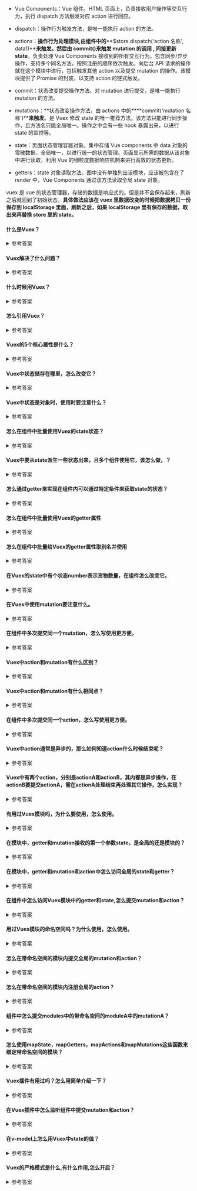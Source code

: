 - Vue Components：Vue 组件。HTML 页面上，负责接收用户操作等交互行为，执行 dispatch 方法触发对应 action 进行回应。
- dispatch：操作行为触发方法，是唯一能执行 action 的方法。

- actions：**操作行为处理模块,由组件中的****$store.dispatch('action 名称', data1)****来触发。然后由 commit()来触发 mutation 的调用 , 间接更新 state**。负责处理 Vue Components 接收到的所有交互行为。包含同步/异步操作，支持多个同名方法，按照注册的顺序依次触发。向后台 API 请求的操作就在这个模块中进行，包括触发其他 action 以及提交 mutation 的操作。该模块提供了 Promise 的封装，以支持 action 的链式触发。
- commit：状态改变提交操作方法。对 mutation 进行提交，是唯一能执行 mutation 的方法。

- mutations：**状态改变操作方法，由 actions 中的****commit('mutation 名称')****来触发**。是 Vuex 修改 state 的唯一推荐方法。该方法只能进行同步操作，且方法名只能全局唯一。操作之中会有一些 hook 暴露出来，以进行 state 的监控等。
- state：页面状态管理容器对象。集中存储 Vue components 中 data 对象的零散数据，全局唯一，以进行统一的状态管理。页面显示所需的数据从该对象中进行读取，利用 Vue 的细粒度数据响应机制来进行高效的状态更新。

- getters：state 对象读取方法。图中没有单独列出该模块，应该被包含在了 render 中，Vue Components 通过该方法读取全局 state 对象。

vuex 是 vue 的状态管理器，存储的数据是响应式的。但是并不会保存起来，刷新之后就回到了初始状态，**具体做法应该在 vuex 里数据改变的时候把数据拷贝一份保存到 localStorage 里面，刷新之后，如果 localStorage 里有保存的数据，取出来再替换 store 里的 state。**

#### 什么是Vuex？

<details>
    <summary>参考答案</summary>
<p>Vuex 是一个专为 Vue.js 应用程序开发的状态管理插件。它采用集中式存储管理应用的所有组件的状态，而更改状态的唯一方法是提交mutation，例<code>this.$store.commit('SET_VIDEO_PAUSE', video_pause)</code>，<code>SET_VIDEO_PAUSE</code>为mutations属性中定义的方法
。</p>
</details>

#### Vuex解决了什么问题？

<details>
    <summary>参考答案</summary>
<p>解决两个问题</p>
<ul>
<li>多个组件依赖于同一状态时，对于多层嵌套的组件的传参将会非常繁琐，并且对于兄弟组件间的状态传递无能为力。</li>
<li>来自不同组件的行为需要变更同一状态。以往采用父子组件直接引用或者通过事件来变更和同步状态的多份拷贝。以上的这些模式非常脆弱，通常会导致无法维护的代码。</li>
</ul>
</details>

#### 什么时候用Vuex？

<details>
    <summary>参考答案</summary>
<p>当项目遇到以下两种场景时</p>
<ul>
<li>多个组件依赖于同一状态时。</li>
<li>来自不同组件的行为需要变更同一状态。</li>
</ul>
</details>

#### 怎么引用Vuex？

<details>
    <summary>参考答案</summary>
<ul>
<li>先安装依赖<code>nnpm install vuex --save</code></li>
<li>在项目目录src中建立store文件夹</li>
<li>在store文件夹下新建index.js文件,写入<pre><code class="hljs bash copyable" lang="bash">import Vue from <span class="hljs-string">'vue'</span>;
import Vuex from <span class="hljs-string">'vuex'</span>;
Vue.use(Vuex);
//不是在生产环境debug为<span class="hljs-literal">true</span>
const debug = process.env.NODE_ENV !== <span class="hljs-string">'production'</span>;
//创建Vuex实例对象
const store = new Vuex.Store({
    strict:debug,//在不是生产环境下都开启严格模式
    state:{
    },
    getters:{
    },
    mutations:{
    },
    actions:{
    }
})
<span class="hljs-built_in">export</span> default store;
<span class="copy-code-btn">复制代码</span></code></pre></li>
<li>然后再main.js文件中引入Vuex,这么写<pre><code class="hljs bash copyable" lang="bash">import Vue from <span class="hljs-string">'vue'</span>;
import App from <span class="hljs-string">'./App.vue'</span>;
import store from <span class="hljs-string">'./store'</span>;
const vm = new Vue({
    store:store,
    render: h =&gt; h(App)
}).<span class="hljs-variable">$mount</span>(<span class="hljs-string">'#app'</span>)
<span class="copy-code-btn">复制代码</span></code></pre></li>
</ul>
</details>

#### Vuex的5个核心属性是什么？

<details>
    <summary>参考答案</summary>
分别是 state、getters、mutations、actions、modules 。
</details>

#### Vuex中状态储存在哪里，怎么改变它？

<details>
    <summary>参考答案</summary>
存储在state中，改变Vuex中的状态的唯一途径就是显式地提交 (commit) mutation。
</details>

#### Vuex中状态是对象时，使用时要注意什么？

<details>
    <summary>参考答案</summary>
因为对象是引用类型，复制后改变属性还是会影响原始数据，这样会改变state里面的状态，是不允许，所以先用深度克隆复制对象，再修改。
</details>

#### 怎么在组件中批量使用Vuex的state状态？

<details>
    <summary>参考答案</summary>
<p>使用mapState辅助函数, 利用对象展开运算符将state混入computed对象中</p>
<pre><code class="hljs bash copyable" lang="bash">import {mapState} from <span class="hljs-string">'vuex'</span>
<span class="hljs-built_in">export</span> default{
    computed:{
        ...mapState([<span class="hljs-string">'price'</span>,<span class="hljs-string">'number'</span>])
    }
}
<span class="copy-code-btn">复制代码</span></code></pre></details>

#### Vuex中要从state派生一些状态出来，且多个组件使用它，该怎么做，？

<details>
    <summary>参考答案</summary>
使用getter属性，相当Vue中的计算属性computed，只有原状态改变派生状态才会改变。
<p>getter接收两个参数，第一个是state，第二个是getters(可以用来访问其他getter)。</p>
<pre><code class="hljs bash copyable" lang="bash">const store = new Vuex.Store({
    state: {
        price: 10,
        number: 10,
        discount: 0.7,
    },
    getters: {
        total: state =&gt; {
            <span class="hljs-built_in">return</span> state.price * state.number
        },
        discountTotal: (state, getters) =&gt; {
            <span class="hljs-built_in">return</span> state.discount * getters.total
        }
    },
});
<span class="copy-code-btn">复制代码</span></code></pre><p>然后在组件中可以用计算属性computed通过<code>this.$store.getters.total</code>这样来访问这些派生转态。</p>
<pre><code class="hljs bash copyable" lang="bash">computed: {
    <span class="hljs-function"><span class="hljs-title">total</span></span>() {
        <span class="hljs-built_in">return</span> this.<span class="hljs-variable">$store</span>.getters.total
    },
    <span class="hljs-function"><span class="hljs-title">discountTotal</span></span>() {
        <span class="hljs-built_in">return</span> this.<span class="hljs-variable">$store</span>.getters.discountTotal
    }
}
<span class="copy-code-btn">复制代码</span></code></pre></details>

#### 怎么通过getter来实现在组件内可以通过特定条件来获取state的状态？

<details>
    <summary>参考答案</summary>
<p>通过让getter返回一个函数，来实现给getter传参。然后通过参数来进行判断从而获取state中满足要求的状态。</p>
<pre><code class="hljs bash copyable" lang="bash">const store = new Vuex.Store({
    state: {
        todos: [
            { id: 1, text: <span class="hljs-string">'...'</span>, <span class="hljs-keyword">done</span>: <span class="hljs-literal">true</span> },
            { id: 2, text: <span class="hljs-string">'...'</span>, <span class="hljs-keyword">done</span>: <span class="hljs-literal">false</span> }
        ]
    },
    getters: {
        getTodoById: (state) =&gt; (id) =&gt;{
            <span class="hljs-built_in">return</span> state.todos.find(todo =&gt; todo.id === id)
        }
    },
});
<span class="copy-code-btn">复制代码</span></code></pre><p>然后在组件中可以用计算属性computed通过<code>this.$store.getters.getTodoById(2)</code>这样来访问这些派生转态。</p>
<pre><code class="hljs bash copyable" lang="bash">computed: {
    <span class="hljs-function"><span class="hljs-title">getTodoById</span></span>() {
        <span class="hljs-built_in">return</span> this.<span class="hljs-variable">$store</span>.getters.getTodoById
    },
}
<span class="hljs-function"><span class="hljs-title">mounted</span></span>(){
    console.log(this.getTodoById(2).done)//<span class="hljs-literal">false</span>
}
<span class="copy-code-btn">复制代码</span></code></pre></details>

#### 怎么在组件中批量使用Vuex的getter属性

<details>
    <summary>参考答案</summary>
<p>使用mapGetters辅助函数, 利用对象展开运算符将getter混入computed 对象中</p>
<pre><code class="hljs bash copyable" lang="bash">import {mapGetters} from <span class="hljs-string">'vuex'</span>
<span class="hljs-built_in">export</span> default{
    computed:{
        ...mapGetters([<span class="hljs-string">'total'</span>,<span class="hljs-string">'discountTotal'</span>])
    }
}
<span class="copy-code-btn">复制代码</span></code></pre></details>

#### 怎么在组件中批量给Vuex的getter属性取别名并使用

<details>
    <summary>参考答案</summary>
<p>使用mapGetters辅助函数, 利用对象展开运算符将getter混入computed 对象中</p>
<pre><code class="hljs bash copyable" lang="bash">import {mapGetters} from <span class="hljs-string">'vuex'</span>
<span class="hljs-built_in">export</span> default{
    computed:{
        ...mapGetters({
            myTotal:<span class="hljs-string">'total'</span>,
            myDiscountTotal:<span class="hljs-string">'discountTotal'</span>,
        })
    }
}
<span class="copy-code-btn">复制代码</span></code></pre></details>

#### 在Vuex的state中有个状态number表示货物数量，在组件怎么改变它。

<details>
    <summary>参考答案</summary>
<p>首先要在mutations中注册一个mutation</p>
<pre><code class="hljs bash copyable" lang="bash">const store = new Vuex.Store({
    state: {
        number: 10,
    },
    mutations: {
        SET_NUMBER(state,data){
            state.number=data;
        }
    },
});
<span class="copy-code-btn">复制代码</span></code></pre><p>在组件中使用<code>this.$store.commit</code>提交mutation，改变number</p>
<pre><code class="hljs bash copyable" lang="bash">this.<span class="hljs-variable">$store</span>.commit(<span class="hljs-string">'SET_NUMBER'</span>,10)
<span class="copy-code-btn">复制代码</span></code></pre></details>

#### 在Vuex中使用mutation要注意什么。

<details>
    <summary>参考答案</summary>
mutation 必须是同步函数
</details>

#### 在组件中多次提交同一个mutation，怎么写使用更方便。

<details>
    <summary>参考答案</summary>
<p>使用mapMutations辅助函数,在组件中这么使用</p>
<pre><code class="hljs bash copyable" lang="bash">import { mapMutations } from <span class="hljs-string">'vuex'</span>
methods:{
    ...mapMutations({
        <span class="hljs-built_in">set</span>Number:<span class="hljs-string">'SET_NUMBER'</span>,
    })
}
<span class="copy-code-btn">复制代码</span></code></pre><p>然后调用<code>this.setNumber(10)</code>相当调用<code>this.$store.commit('SET_NUMBER',10)</code></p>
</details>

#### Vuex中action和mutation有什么区别？

<details>
    <summary>参考答案</summary>
<ul>
<li>action 提交的是 mutation，而不是直接变更状态。mutation可以直接变更状态。</li>
<li>action 可以包含任意异步操作。mutation只能是同步操作。</li>
<li>提交方式不同，action 是用<code>this.$store.dispatch('ACTION_NAME',data)</code>来提交。mutation是用<code>this.$store.commit('SET_NUMBER',10)</code>来提交。</li>
<li>接收参数不同，mutation第一个参数是state，而action第一个参数是context，其包含了<pre><code class="hljs bash copyable" lang="bash">{
    state,      // 等同于 `store.state`，若在模块中则为局部状态
    rootState,  // 等同于 `store.state`，只存在于模块中
    commit,     // 等同于 `store.commit`
    dispatch,   // 等同于 `store.dispatch`
    getters,    // 等同于 `store.getters`
    rootGetters // 等同于 `store.getters`，只存在于模块中
}
<span class="copy-code-btn">复制代码</span></code></pre></li>
</ul>
</details>

#### Vuex中action和mutation有什么相同点？

<details>
    <summary>参考答案</summary>
<p>第二参数都可以接收外部提交时传来的参数。
<code>this.$store.dispatch('ACTION_NAME',data)</code>和<code>this.$store.commit('SET_NUMBER',10)</code></p>
</details>

#### 在组件中多次提交同一个action，怎么写使用更方便。

<details>
    <summary>参考答案</summary>
<p>使用mapActions辅助函数,在组件中这么使用</p>
<pre><code class="hljs bash copyable" lang="bash">methods:{
    ...mapActions({
        <span class="hljs-built_in">set</span>Number:<span class="hljs-string">'SET_NUMBER'</span>,
    })
}
<span class="copy-code-btn">复制代码</span></code></pre><p>然后调用<code>this.setNumber(10)</code>相当调用<code>this.$store.dispatch('SET_NUMBER',10)</code></p>
</details>

#### Vuex中action通常是异步的，那么如何知道action什么时候结束呢？

<details>
    <summary>参考答案</summary>
<p>在action函数中返回Promise，然后再提交时候用then处理</p>
<pre><code class="hljs bash copyable" lang="bash">actions:{
    SET_NUMBER_A({commit},data){
        <span class="hljs-built_in">return</span> new Promise((resolve,reject) =&gt;{
            <span class="hljs-built_in">set</span>Timeout(() =&gt;{
                commit(<span class="hljs-string">'SET_NUMBER'</span>,10);
                resolve();
            },2000)
        })
    }
}
this.<span class="hljs-variable">$store</span>.dispatch(<span class="hljs-string">'SET_NUMBER_A'</span>).then(() =&gt; {
  // ...
})
<span class="copy-code-btn">复制代码</span></code></pre></details>

#### Vuex中有两个action，分别是actionA和actionB，其内都是异步操作，在actionB要提交actionA，需在actionA处理结束再处理其它操作，怎么实现？

<details>
    <summary>参考答案</summary>
<p>利用ES6的<code>async</code>和<code>await</code>来实现。</p>
<pre><code class="hljs bash copyable" lang="bash">actions:{
    async actionA({commit}){
        //...
    },
    async actionB({dispatch}){
        await dispatch (<span class="hljs-string">'actionA'</span>)//等待actionA完成
        // ... 
    }
}
<span class="copy-code-btn">复制代码</span></code></pre></details>

#### 有用过Vuex模块吗，为什么要使用，怎么使用。

<details>
    <summary>参考答案</summary>
<p>有，因为使用单一状态树，应用的所有状态会集中到一个比较大的对象。当应用变得非常复杂时，store 对象就有可能变得相当臃肿。所以将 store 分割成模块（module）。每个模块拥有自己的 state、mutations、actions、getters，甚至是嵌套子模块，从上至下进行同样方式的分割。</p>
<p>在module文件新建moduleA.js和moduleB.js文件。在文件中写入</p>
<pre><code class="hljs bash copyable" lang="bash">const state={
    //...
}
const getters={
    //...
}
const mutations={
    //...
}
const actions={
    //...
}
<span class="hljs-built_in">export</span> default{
    state,
    getters,
    mutations,
    actions
}
<span class="copy-code-btn">复制代码</span></code></pre><p>然后再index.js引入模块</p>
<pre><code class="hljs bash copyable" lang="bash">import Vue from <span class="hljs-string">'vue'</span>;
import Vuex from <span class="hljs-string">'vuex'</span>;
Vue.use(Vuex);
import moduleA from <span class="hljs-string">'./module/moduleA'</span>
import moduleB from <span class="hljs-string">'./module/moduleB'</span>
const store = new Vuex.Store({
    modules:{
        moduleA,
        moduleB
    }
})
<span class="hljs-built_in">export</span> default store
<span class="copy-code-btn">复制代码</span></code></pre></details>

#### 在模块中，getter和mutation接收的第一个参数state，是全局的还是模块的？

<details>
    <summary>参考答案</summary>
第一个参数state是模块的state，也就是局部的state。
</details>

#### 在模块中，getter和mutation和action中怎么访问全局的state和getter？

<details>
    <summary>参考答案</summary>
<ul>
<li>在getter中可以通过第三个参数rootState访问到全局的state,可以通过第四个参数rootGetters访问到全局的getter。</li>
<li>在mutation中不可以访问全局的satat和getter，只能访问到局部的state。</li>
<li>在action中第一个参数context中的<code>context.rootState</code>访问到全局的state，<code>context.rootGetters</code>访问到全局的getter。</li>
</ul>
</details>

#### 在组件中怎么访问Vuex模块中的getter和state,怎么提交mutation和action？

<details>
    <summary>参考答案</summary>
<ul>
<li>直接通过<code>this.$store.getters</code>和<code>this.$store.state</code>来访问模块中的getter和state。</li>
<li>直接通过<code>this.$store.commit('mutationA',data)</code>提交模块中的mutation。</li>
<li>直接通过<code>this.$store.dispatch('actionA,data')</code>提交模块中的action。</li>
</ul>
</details>

#### 用过Vuex模块的命名空间吗？为什么使用，怎么使用。

<details>
    <summary>参考答案</summary>
<p>默认情况下，模块内部的action、mutation和getter是注册在全局命名空间，如果多个模块中action、mutation的命名是一样的，那么提交mutation、action时，将会触发所有模块中命名相同的mutation、action。</p>
<p>这样有太多的耦合，如果要使你的模块具有更高的封装度和复用性，你可以通过添加<code>namespaced: true</code> 的方式使其成为带命名空间的模块。</p>
<pre><code class="hljs bash copyable" lang="bash"><span class="hljs-built_in">export</span> default{
    namespaced: <span class="hljs-literal">true</span>,
    state,
    getters,
    mutations,
    actions
}
<span class="copy-code-btn">复制代码</span></code></pre></details>

#### 怎么在带命名空间的模块内提交全局的mutation和action？

<details>
    <summary>参考答案</summary>
<p>将 { root: true } 作为第三参数传给 dispatch 或 commit 即可。</p>
<pre><code class="hljs bash copyable" lang="bash">this.<span class="hljs-variable">$store</span>.dispatch(<span class="hljs-string">'actionA'</span>, null, { root: <span class="hljs-literal">true</span> })
this.<span class="hljs-variable">$store</span>.commit(<span class="hljs-string">'mutationA'</span>, null, { root: <span class="hljs-literal">true</span> })
<span class="copy-code-btn">复制代码</span></code></pre></details>

#### 怎么在带命名空间的模块内注册全局的action？

<details>
    <summary>参考答案</summary>
<pre><code class="hljs bash copyable" lang="bash">actions: {
    actionA: {
        root: <span class="hljs-literal">true</span>,
        handler (context, data) { ... }
    }
  }
<span class="copy-code-btn">复制代码</span></code></pre></details>

#### 组件中怎么提交modules中的带命名空间的moduleA中的mutationA？

<details>
    <summary>参考答案</summary>
<pre><code class="hljs bash copyable" lang="bash">this.<span class="hljs-variable">$store</span>.commit(<span class="hljs-string">'moduleA/mutationA'</span>,data)
<span class="copy-code-btn">复制代码</span></code></pre></details>

#### 怎么使用mapState，mapGetters，mapActions和mapMutations这些函数来绑定带命名空间的模块？

<details>
    <summary>参考答案</summary>
<p>首先使用<code>createNamespacedHelpers</code>创建基于某个命名空间辅助函数</p>
<pre><code class="hljs bash copyable" lang="bash">import { createNamespacedHelpers } from <span class="hljs-string">'vuex'</span>;
const { mapState, mapActions } = createNamespacedHelpers(<span class="hljs-string">'moduleA'</span>);
<span class="hljs-built_in">export</span> default {
    computed: {
        // 在 `module/moduleA` 中查找
        ...mapState({
            a: state =&gt; state.a,
            b: state =&gt; state.b
        })
    },
    methods: {
        // 在 `module/moduleA` 中查找
        ...mapActions([
            <span class="hljs-string">'actionA'</span>,
            <span class="hljs-string">'actionB'</span>
        ])
    }
}
<span class="copy-code-btn">复制代码</span></code></pre></details>

#### Vuex插件有用过吗？怎么用简单介绍一下？

<details>
    <summary>参考答案</summary>
<p>Vuex插件就是一个函数，它接收 store 作为唯一参数。在Vuex.Store构造器选项plugins引入。
在store/plugin.js文件中写入</p>
<pre><code class="hljs bash copyable" lang="bash"><span class="hljs-built_in">export</span> default <span class="hljs-keyword">function</span> createPlugin(param){
    <span class="hljs-built_in">return</span> store =&gt;{
        //...
    }
}
<span class="copy-code-btn">复制代码</span></code></pre><p>然后在store/index.js文件中写入</p>
<pre><code class="hljs bash copyable" lang="bash">import createPlugin from <span class="hljs-string">'./plugin.js'</span>
const myPlugin = createPlugin()
const store = new Vuex.Store({
  // ...
  plugins: [myPlugin]
})
<span class="copy-code-btn">复制代码</span></code></pre></details>

#### 在Vuex插件中怎么监听组件中提交mutation和action？

<details>
    <summary>参考答案</summary>
<ul>
<li>用Vuex.Store的实例方法<code>subscribe</code>监听组件中提交mutation</li>
<li>用Vuex.Store的实例方法<code>subscribeAction</code>监听组件中提交action
在store/plugin.js文件中写入</li>
</ul>
<pre><code class="hljs bash copyable" lang="bash"><span class="hljs-built_in">export</span> default <span class="hljs-keyword">function</span> createPlugin(param) {
    <span class="hljs-built_in">return</span> store =&gt; {
        store.subscribe((mutation, state) =&gt; {
            console.log(mutation.type)//是那个mutation
            console.log(mutation.payload)
            console.log(state)
        })
        // store.subscribeAction((action, state) =&gt; {
        //     console.log(action.type)//是那个action
        //     console.log(action.payload)//提交action的参数
        // })
        store.subscribeAction({
            before: (action, state) =&gt; {//提交action之前
                console.log(`before action <span class="hljs-variable">${action.type}</span>`)
            },
            after: (action, state) =&gt; {//提交action之后
                console.log(`after action <span class="hljs-variable">${action.type}</span>`)
            }
        })
    }
}
<span class="copy-code-btn">复制代码</span></code></pre><p>然后在store/index.js文件中写入</p>
<pre><code class="hljs bash copyable" lang="bash">import createPlugin from <span class="hljs-string">'./plugin.js'</span>
const myPlugin = createPlugin()
const store = new Vuex.Store({
  // ...
  plugins: [myPlugin]
})
<span class="copy-code-btn">复制代码</span></code></pre></details>

#### 在v-model上怎么用Vuex中state的值？

<details>
    <summary>参考答案</summary>
<p>需要通过computed计算属性来转换。</p>
<pre><code class="hljs bash copyable" lang="bash">&lt;input v-model=<span class="hljs-string">"message"</span>&gt;
// ...
computed: {
    message: {
        <span class="hljs-function"><span class="hljs-title">get</span></span> () {
            <span class="hljs-built_in">return</span> this.<span class="hljs-variable">$store</span>.state.message
        },
        <span class="hljs-built_in">set</span> (value) {
            this.<span class="hljs-variable">$store</span>.commit(<span class="hljs-string">'updateMessage'</span>, value)
        }
    }
}
<span class="copy-code-btn">复制代码</span></code></pre></details>

#### Vuex的严格模式是什么,有什么作用,怎么开启？

<details>
    <summary>参考答案</summary>在严格模式下，无论何时发生了状态变更且不是由 mutation函数引起的，将会抛出错误。这能保证所有的状态变更都能被调试工具跟踪到。<p></p>
<p>在Vuex.Store 构造器选项中开启,如下</p>
<pre><code class="hljs bash copyable" lang="bash">const store = new Vuex.Store({
    strict:<span class="hljs-literal">true</span>,
})
<span class="copy-code-btn">复制代码</span></code></pre></details>
